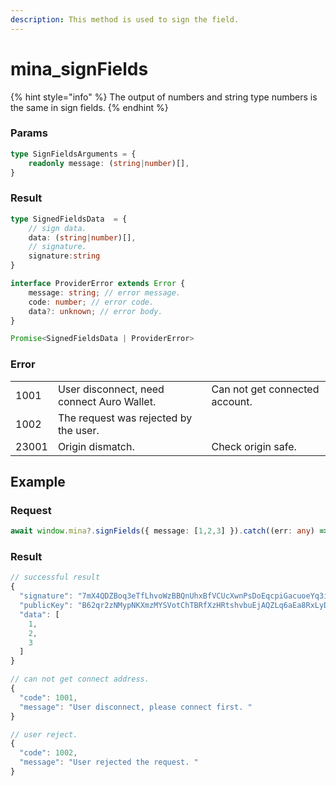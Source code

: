 ```yaml
---
description: This method is used to sign the field.
---
```


# mina\_signFields

{% hint style="info" %}
The output of numbers and string type numbers is the same in sign fields.
{% endhint %}

### Params

```typescript
type SignFieldsArguments = {
    readonly message: (string|number)[],
}
```

### Result

```typescript
type SignedFieldsData  = {
    // sign data.
    data: (string|number)[],
    // signature.
    signature:string
}

interface ProviderError extends Error {
    message: string; // error message.
    code: number; // error code.
    data?: unknown; // error body.
}

Promise<SignedFieldsData | ProviderError>
```

### Error

|       |                                            |                                |
| ----- | ------------------------------------------ | ------------------------------ |
| 1001  | User disconnect, need connect Auro Wallet. | Can not get connected account. |
| 1002  | The request was rejected by the user.      |                                |
| 23001 | Origin dismatch.                           | Check origin safe.             |

## Example

### Request

```typescript
await window.mina?.signFields({ message: [1,2,3] }).catch((err: any) => err);
```

### Result

```typescript
// successful result
{
  "signature": "7mX4QDZBoq3eTfLhvoWzBBQnUhxBfVCUcXwnPsDoEqcpiGacuoeYq3i9HpMfFUvvTz5qG4C2zqCDDBoB5KPamAko15m4wMiS",
  "publicKey": "B62qr2zNMypNKXmzMYSVotChTBRfXzHRtshvbuEjAQZLq6aEa8RxLyD",
  "data": [
    1,
    2,
    3
  ]
}

// can not get connect address.
{
  "code": 1001,
  "message": "User disconnect, please connect first. "
}

// user reject.
{
  "code": 1002,
  "message": "User rejected the request. "
}
```

